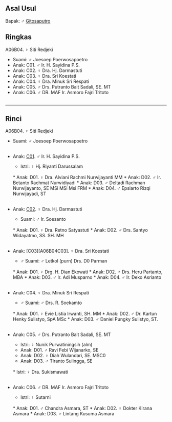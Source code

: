 ## Asal Usul

Bapak: ♂ [Gitosaputro][up] 

## Ringkas

A06B04. ♀ Siti Redjeki
	<br/>

*	Suami: ♂ Joesoep Poerwosapoetro
	<br/>
*	Anak: C01. ♂ Ir. H. Sayidina P.S.
*	Anak: C02. ♀ Dra. Hj. Darmastuti
*	Anak: C03. ♀ Dra. Sri Koestati
*	Anak: C04. ♀ Dra. Minuk Sri Respati
*	Anak: C05. ♂ Drs. Putranto Bait Sadali, SE. MT
*	Anak: C06. ♂ DR. MAF Ir. Asmoro Fajri Tritoto
	<br/><br/>
-- -- --

## Rinci

A06B04. ♀ Siti Redjeki
	<br/>

*	Suami: ♂ Joesoep Poerwosapoetro
	<br/><br/>

*	Anak: [C01][A06B04C01]. ♂ Ir. H. Sayidina P.S.
	*	Istri: ♀ Hj. Riyanti Darussalam
	<br/>
	*	Anak: D01. ♀ Dra. Alviani Rachmi Nurwijayanti MM 
	*	Anak: D02. ♂ Ir. Betanto Rachmat Nurwidiyadi
	*	Anak: D03. ♂ Deltadi Rachman Nurwijayanto, SE MSi MSi Msi FRM
	*	Anak: D04. ♂ Epsiarto Rizqi Nurwijayadi, ST
	<br/><br/>

*	Anak: [C02][A06B04C02]. ♀ Dra. Hj. Darmastuti
	*	Suami: ♂ Ir. Soesanto
	<br/>
	*	Anak: D01. ♀ Dra. Retno Satyastuti
	*	Anak: D02. ♂ Drs. Santyo Widayatmo, SS. SH. MH
	<br/><br/>

*	Anak: [C03][A06B04C03]. ♀ Dra. Sri Koestati
	*	♂ Suami: ♂ Letkol (purn) Drs. D0 Parman
	<br/>
	*	Anak: D01. ♀ Drg. H. Dian Ekowati
	*	Anak: D02. ♂ Drs. Heru Partanto, MBA
	*	Anak: D03. ♂ Ir. Adi Musparno
	*	Anak: D04. ♂ Ir. Deko Asrianto
	<br/><br/>

*	Anak: C04. ♀ Dra. Minuk Sri Respati
	*	♂ Suami: ♂ Drs. R. Soekamto
	<br/>
	*	Anak: D01. ♀ Evie Listia Irwanti, SH. MM
	*	Anak: D02. ♂ Dr. Kartun Henky Sulistyo, SpA MSc
	*	Anak: D03. ♂ Daniel Pungky Sulistyo, ST.
	<br/><br/>

*	Anak: C05. ♂ Drs. Putranto Bait Sadali, SE. MT
	<br/>
	*	Istri: ♀ Nunik Purwatiningsih (alm)
	*	Anak: D01. ♂ Ravi Febi Wijanarko, SE
	*	Anak: D02. ♀ Diah Wulandari, SE. MSC0
	*	Anak: D03. ♂ Tiranto Sulingga, SE
	<br/>
	*	Istri: ♀ Dra. Sukismawati
	<br/><br/>

*	Anak: C06. ♂ DR. MAF Ir. Asmoro Fajri Tritoto
	*	Istri: ♀ Sutarni
	<br/>
	*	Anak: D01. ♂ Chandra Asmara, ST
	*	Anak: D02. ♀ Dokter Kirana Asmara
	*	Anak: D03. ♂ Lintang Kusuma Asmara
	<br/><br/>

[up]: https://github.com/epsi-rns/gitodipuro/blob/master/tree/A06.md

[A06B04C01]: https://github.com/epsi-rns/gitodipuro/blob/master/tree/A06/B04/C01.md
[A06B04C02]: https://github.com/epsi-rns/gitodipuro/blob/master/tree/A06/B04/C02.md
[A06B02C03]: https://github.com/epsi-rns/gitodipuro/blob/master/tree/A06/B02/C03.md
